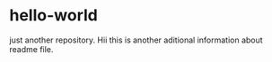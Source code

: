 hello-world
===========

just another repository. Hii this is another aditional information about readme file.
